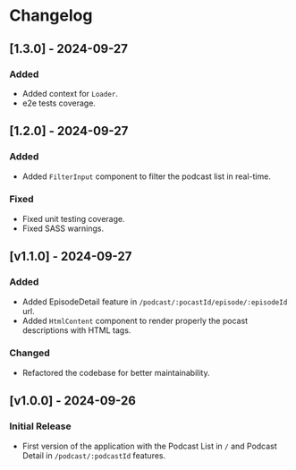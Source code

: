 # Changelog

## [1.3.0] - 2024-09-27
### Added
- Added context for `Loader`.
- e2e tests coverage.

## [1.2.0] - 2024-09-27
### Added
- Added `FilterInput` component to filter the podcast list in real-time.

### Fixed
- Fixed unit testing coverage.
- Fixed SASS warnings.

## [v1.1.0] - 2024-09-27
### Added
- Added EpisodeDetail feature in `/podcast/:pocastId/episode/:episodeId` url.
- Added `HtmlContent` component to render properly the pocast descriptions with HTML tags.

### Changed
- Refactored the codebase for better maintainability.

## [v1.0.0] - 2024-09-26
### Initial Release
- First version of the application with the Podcast List in `/` and Podcast Detail in `/podcast/:podcastId` features.